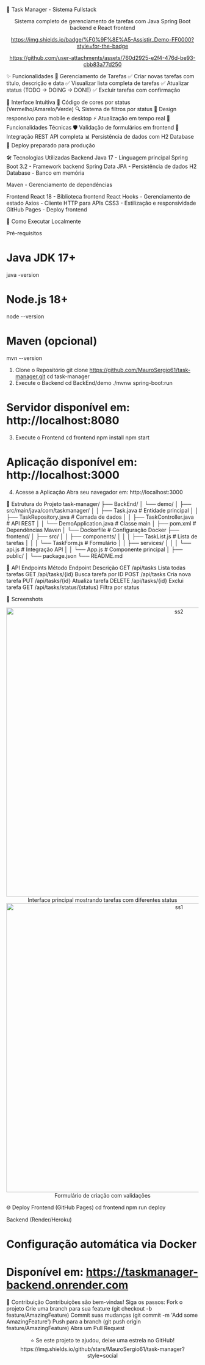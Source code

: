 🚀 Task Manager - Sistema Fullstack
<div align="center">

Sistema completo de gerenciamento de tarefas com Java Spring Boot backend e React frontend

https://img.shields.io/badge/%F0%9F%8E%A5-Assistir_Demo-FF0000?style=for-the-badge


https://github.com/user-attachments/assets/760d2925-e2f4-476d-be93-cbb83a77d250


</div>
✨ Funcionalidades
🎯 Gerenciamento de Tarefas
✅ Criar novas tarefas com título, descrição e data
✅ Visualizar lista completa de tarefas
✅ Atualizar status (TODO → DOING → DONE)
✅ Excluir tarefas com confirmação

🎨 Interface Intuitiva
🎨 Código de cores por status (Vermelho/Amarelo/Verde)
🔍 Sistema de filtros por status
📱 Design responsivo para mobile e desktop
⚡ Atualização em tempo real
🔧 Funcionalidades Técnicas
🛡️ Validação de formulários em frontend
🔄 Integração REST API completa
📊 Persistência de dados com H2 Database
🚀 Deploy preparado para produção

🛠️ Tecnologias Utilizadas
Backend
Java 17 - Linguagem principal
Spring Boot 3.2 - Framework backend
Spring Data JPA - Persistência de dados
H2 Database - Banco em memória

Maven - Gerenciamento de dependências

Frontend
React 18 - Biblioteca frontend
React Hooks - Gerenciamento de estado
Axios - Cliente HTTP para APIs
CSS3 - Estilização e responsividade
GitHub Pages - Deploy frontend

🚀 Como Executar Localmente

Pré-requisitos
# Java JDK 17+
java -version
# Node.js 18+
node --version
# Maven (opcional)
mvn --version

1. Clone o Repositório
   git clone https://github.com/MauroSergio61/task-manager.git
cd task-manager
2. Execute o Backend
   cd BackEnd/demo
./mvnw spring-boot:run
# Servidor disponível em: http://localhost:8080
3. Execute o Frontend
   cd frontend
npm install
npm start
# Aplicação disponível em: http://localhost:3000
4. Acesse a Aplicação
Abra seu navegador em: http://localhost:3000

📁 Estrutura do Projeto
task-manager/
├── BackEnd/
│   └── demo/
│       ├── src/main/java/com/taskmanager/
│       │   ├── Task.java              # Entidade principal
│       │   ├── TaskRepository.java    # Camada de dados
│       │   ├── TaskController.java    # API REST
│       │   └── DemoApplication.java   # Classe main
│       ├── pom.xml                    # Dependências Maven
│       └── Dockerfile                 # Configuração Docker
├── frontend/
│   ├── src/
│   │   ├── components/
│   │   │   ├── TaskList.js           # Lista de tarefas
│   │   │   └── TaskForm.js           # Formulário
│   │   ├── services/
│   │   │   └── api.js                # Integração API
│   │   └── App.js                    # Componente principal
│   ├── public/
│   └── package.json
└── README.md

🎯 API Endpoints
Método	Endpoint	Descrição
GET	/api/tasks	Lista todas tarefas
GET	/api/tasks/{id}	Busca tarefa por ID
POST	/api/tasks	Cria nova tarefa
PUT	/api/tasks/{id}	Atualiza tarefa
DELETE	/api/tasks/{id}	Exclui tarefa
GET	/api/tasks/status/{status}	Filtra por status

📸 Screenshots
<div align="center">
<img width="889" height="757" alt="ss2" src="https://github.com/user-attachments/assets/b0754abc-a36f-4b48-8f37-03444fd213aa" />
  Interface principal mostrando tarefas com diferentes status
<img width="889" height="757" alt="ss1" src="https://github.com/user-attachments/assets/c9fe0896-2de0-44d8-bc57-0b4e3785b145" />
Formulário de criação com validações
</div>

🌐 Deploy
Frontend (GitHub Pages)
cd frontend
npm run deploy

Backend (Render/Heroku)
# Configuração automática via Docker
# Disponível em: https://taskmanager-backend.onrender.com

🤝 Contribuição
Contribuições são bem-vindas! Siga os passos:
Fork o projeto
Crie uma branch para sua feature (git checkout -b feature/AmazingFeature)
Commit suas mudanças (git commit -m 'Add some AmazingFeature')
Push para a branch (git push origin feature/AmazingFeature)
Abra um Pull Request

<div align="center">
⭐️ Se este projeto te ajudou, deixe uma estrela no GitHub!
https://img.shields.io/github/stars/MauroSergio61/task-manager?style=social
</div>
